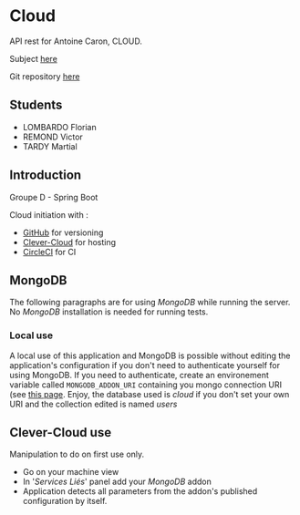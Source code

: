 # Cloud
API rest for Antoine Caron, CLOUD.

Subject [here](https://slashgear.github.io/cloud/)

Git repository [here](https://www.github.com/Amoshalt/Cloud)

## Students
 - LOMBARDO Florian
 - REMOND Victor
 - TARDY Martial

## Introduction
Groupe D - Spring Boot

Cloud initiation with : 
 * [GitHub](https://www.github.com) for versioning
 * [Clever-Cloud](https://www.clever-cloud.com/en/) for hosting
 * [CircleCI](https://circleci.com/) for CI

## MongoDB

The following paragraphs are for using *MongoDB* while running the server. No *MongoDB* installation is needed for running tests.

### Local use
A local use of this application and MongoDB is possible without editing the application's configuration if you don't need to authenticate yourself for using MongoDB.
If you need to authenticate, create an environement variable called `MONGODB_ADDON_URI` containing you mongo connection URI (see [this page](http://www.mongoing.com/docs/reference/connection-string.html).
Enjoy, the database used is *cloud* if you don't set your own URI and the collection edited is named *users*

## Clever-Cloud use
Manipulation to do on first use only.
 * Go on your machine view
 * In '*Services Liés*' panel add your *MongoDB* addon
 * Application detects all parameters from the addon's published configuration by itself.

